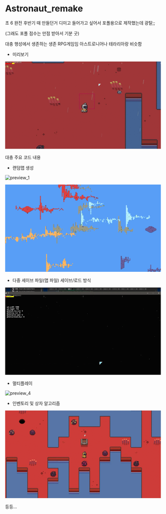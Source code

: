 # Astronaut_remake


초 6 완전 후반기 때 만들던거
디미고 들어가고 싶어서 포폴용으로 제작했는데 광탈;;

(그래도 포폴 점수는 만점 받아서 기분 굿)

대충 행성에서 생존하는 생존 RPG게임임
아스트로니어나 테라리아랑 비슷함

- 미리보기

![preview_0](preview.gif)


대충 주요 코드 내용
- 랜덤맵 생성

![preview_1](preview1_1.gif)

![preview_2](preview1_2.PNG)

- 다중 세이브 파일(맵 파일) 세이브/로드 방식

![preview_3](preview2.gif)

- 멀티플레이

![preview_4](preview3.gif)

- 인벤토리 및 상자 알고리즘

![preview_5](preview4.gif)

등등...
